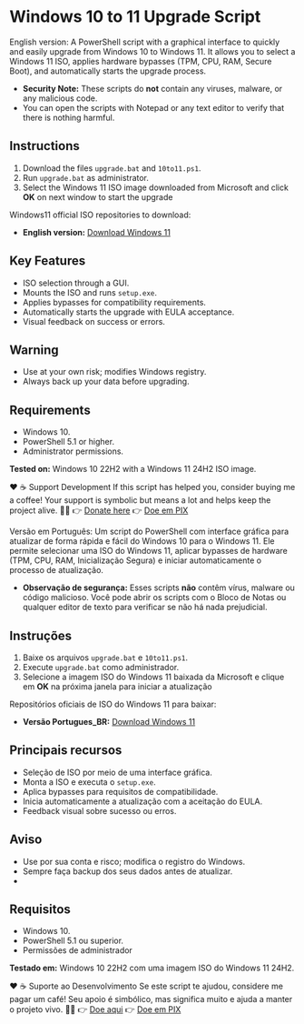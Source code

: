 # Windows 10 to 11 Upgrade Script
English version:
A PowerShell script with a graphical interface to quickly and easily upgrade from Windows 10 to Windows 11. 
It allows you to select a Windows 11 ISO, applies hardware bypasses (TPM, CPU, RAM, Secure Boot), and automatically starts the upgrade process.

- **Security Note:** These scripts do **not** contain any viruses, malware, or any malicious code.
- You can open the scripts with Notepad or any text editor to verify that there is nothing harmful.

## Instructions
1. Download the files `upgrade.bat` and `10to11.ps1`.
2. Run `upgrade.bat` as administrator.
3. Select the Windows 11 ISO image downloaded from Microsoft
and click **OK** on next window to start the upgrade

Windows11 official ISO repositories to download:
- **English version:** [Download Windows 11](https://www.microsoft.com/en-us/software-download/windows11)

## Key Features
- ISO selection through a GUI.
- Mounts the ISO and runs `setup.exe`.
- Applies bypasses for compatibility requirements.
- Automatically starts the upgrade with EULA acceptance.
- Visual feedback on success or errors.

## Warning
- Use at your own risk; modifies Windows registry.
- Always back up your data before upgrading.

## Requirements
- Windows 10.
- PowerShell 5.1 or higher.
- Administrator permissions.

**Tested on:** Windows 10 22H2 with a Windows 11 24H2 ISO image.

❤️ ☕ Support Development
If this script has helped you, consider buying me a coffee! Your support is symbolic but means a lot and helps keep the project alive. 🙏💌
👉 [Donate here](https://www.paypal.com/donate/?business=A9UL3AK7D8WAE&no_recurring=1&item_name=Windows+upgrade+10+to+11+script&currency_code=BRL)
👉 [Doe em PIX](https://nubank.com.br/cobrar/5830o/68a689e7-939e-4f5a-84d8-e6fc1112f21b)


Versão em Português:
Um script do PowerShell com interface gráfica para atualizar de forma rápida e fácil do Windows 10 para o Windows 11. 
Ele permite selecionar uma ISO do Windows 11, aplicar bypasses de hardware (TPM, CPU, RAM, Inicialização Segura)
e iniciar automaticamente o processo de atualização.

- **Observação de segurança:** Esses scripts  **não** contêm vírus, malware ou código malicioso.
Você pode abrir os scripts com o Bloco de Notas ou qualquer editor de texto para verificar se não há nada prejudicial.

## Instruções
1. Baixe os arquivos `upgrade.bat` e `10to11.ps1`.
2. Execute `upgrade.bat` como administrador.
3. Selecione a imagem ISO do Windows 11 baixada da Microsoft e clique em **OK** na próxima janela para iniciar a atualização

Repositórios oficiais de ISO do Windows 11 para baixar:
- **Versão Portugues_BR:** [Download Windows 11](https://www.microsoft.com/pt-br/software-download/windows11)

## Principais recursos
- Seleção de ISO por meio de uma interface gráfica.
- Monta a ISO e executa o `setup.exe`.
- Aplica bypasses para requisitos de compatibilidade.
- Inicia automaticamente a atualização com a aceitação do EULA.
- Feedback visual sobre sucesso ou erros.

## Aviso
- Use por sua conta e risco; modifica o registro do Windows.
- Sempre faça backup dos seus dados antes de atualizar.
- 
## Requisitos
- Windows 10.
- PowerShell 5.1 ou superior.
- Permissões de administrador

**Testado em:** Windows 10 22H2 com uma imagem ISO do Windows 11 24H2.

❤️ ☕ Suporte ao Desenvolvimento
Se este script te ajudou, considere me pagar um café! Seu apoio é simbólico, mas significa muito e ajuda a manter o projeto vivo. 🙏💌
👉 [Doe aqui](https://www.paypal.com/donate/?business=A9UL3AK7D8WAE&no_recurring=1&item_name=Windows+upgrade+10+to+11+script&currency_code=BRL)
👉 [Doe em PIX](https://nubank.com.br/cobrar/5830o/68a689e7-939e-4f5a-84d8-e6fc1112f21b)
